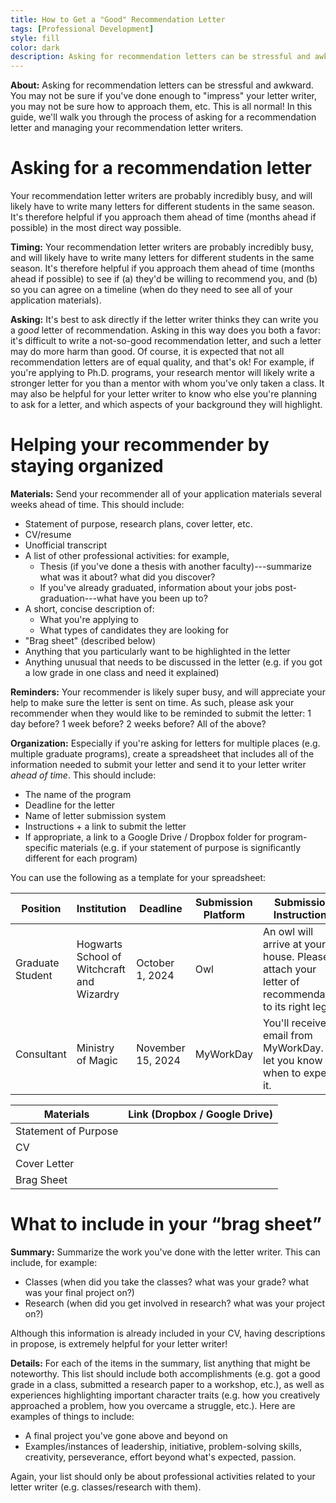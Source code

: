 ```yaml
---
title: How to Get a "Good" Recommendation Letter
tags: [Professional Development]
style: fill
color: dark
description: Asking for recommendation letters can be stressful and awkward. This guide will walk you through the basics. 
---
```



**About:** Asking for recommendation letters can be stressful and awkward. You may not be sure if you've done enough to "impress" your letter writer, you may not be sure how to approach them, etc. This is all normal! In this guide, we'll walk you through the process of asking for a recommendation letter and managing your recommendation letter writers.


# Asking for a recommendation letter


Your recommendation letter writers are probably incredibly busy, and will likely have to write many letters for different students in the same season. It's therefore helpful if you approach them ahead of time (months ahead if possible) in the most direct way possible.

**Timing:** Your recommendation letter writers are probably incredibly busy, and will likely have to write many letters for different students in the same season. It's therefore helpful if you approach them ahead of time (months ahead if possible) to see if (a) they'd be willing to recommend you, and (b) so you can agree on a timeline (when do they need to see all of your application materials).

**Asking:** It's best to ask directly if the letter writer thinks they can write you a *good* letter of recommendation. Asking in this way does you both a favor: it's difficult to write a not-so-good recommendation letter, and such a letter may do more harm than good. Of course, it is expected that not all recommendation letters are of equal quality, and that's ok! For example, if you're applying to Ph.D. programs, your research mentor will likely write a stronger letter for you than a mentor with whom you've only taken a class. It may also be helpful for your letter writer to know who else you're planning to ask for a letter, and which aspects of your background they will highlight.



# Helping your recommender by staying organized


**Materials:** Send your recommender all of your application materials several weeks ahead of time. This should include:
* Statement of purpose, research plans, cover letter, etc.
* CV/resume
* Unofficial transcript
* A list of other professional activities: for example,
  * Thesis (if you've done a thesis with another faculty)---summarize what was it about? what did you discover?
  * If you've already graduated, information about your jobs post-graduation---what have you been up to?
* A short, concise description of:
  * What you're applying to
  * What types of candidates they are looking for
* "Brag sheet" (described below)
* Anything that you particularly want to be highlighted in the letter
* Anything unusual that needs to be discussed in the letter (e.g. if you got a low grade in one class and need it explained)


**Reminders:** Your recommender is likely super busy, and will appreciate your help to make sure the letter is sent on time. As such, please ask your recommender when they would like to be reminded to submit the letter: 1 day before? 1 week before? 2 weeks before? All of the above?


**Organization:** Especially if you're asking for letters for multiple places (e.g. multiple graduate programs), create a spreadsheet that includes all of the information needed to submit your letter and send it to your letter writer *ahead of time*. This should include:
* The name of the program
* Deadline for the letter
* Name of letter submission system
* Instructions + a link to submit the letter 
* If appropriate, a link to a Google Drive / Dropbox folder for program-specific materials (e.g. if your statement of purpose is significantly different for each program)

You can use the following as a template for your spreadsheet:


| **Position** | **Institution** | **Deadline** | **Submission Platform** | **Submission Instructions** |
|---|---|---|---|---|
| Graduate Student | Hogwarts School of Witchcraft and Wizardry | October 1, 2024 | Owl | An owl will arrive at your house. Please attach your letter of recommendation to its right leg. |
| Consultant | Ministry of Magic | November 15, 2024 | MyWorkDay | You'll receive an email from MyWorkDay. I'll let you know when to expect it. |


| **Materials** | **Link (Dropbox / Google Drive)** |
|---|---|
| Statement of Purpose |  |
| CV |  |
| Cover Letter |  |
| Brag Sheet |  |



# What to include in your “brag sheet”

**Summary:** Summarize the work you've done with the letter writer. This can include, for example:
* Classes (when did you take the classes? what was your grade? what was your final project on?)
* Research (when did you get involved in research? what was your project on?)

Although this information is already included in your CV, having descriptions in propose, is extremely helpful for your letter writer!

**Details:** For each of the items in the summary, list anything that might be noteworthy. This list should include both accomplishments (e.g. got a good grade in a class, submitted a research paper to a workshop, etc.), as well as experiences highlighting important character traits (e.g. how you creatively approached a problem, how you overcame a struggle, etc.). Here are examples of things to include:
* A final project you've gone above and beyond on
* Examples/instances of leadership, initiative, problem-solving skills, creativity, perseverance, effort beyond what's expected, passion.


Again, your list should only be about professional activities related to your letter writer (e.g. classes/research with them).


<br/>


